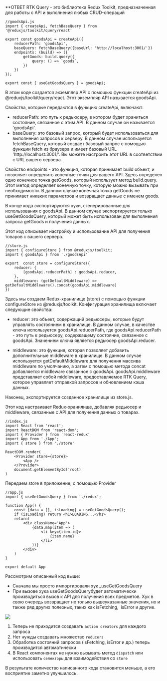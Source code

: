 **ОТВЕТ
	RTK Query - это библиотека Redux Toolkit, предназначенная для работы с API и выполнения любых CRUD-операций

```JSX
//goodsApi.js
import { createApi, fetchBaseQuery } from '@reduxjs/toolkit/query/react'

export const goodsApi = createApi({
	reducerPath: 'goodsApi',
	baseQuery: fetchBaseQuery({baseUrl: 'http://localhost:3001/'})
	endpoints: (build) => ({
		getGoods: build.query({
			query: () => `goods`,
		})
	})
});

export const { useGetGoodsQuery } = goodsApi;
```
В этом коде создается экземпляр API с помощью функции createApi из @reduxjs/toolkit/query/react. Этот экземпляр API называется goodsApi.

Свойства, которые передаются в функцию createApi, включают:

- reducerPath: это путь к редьюсеру, в котором будет храниться состояние, связанное с этим API. В данном случае он называется 'goodsApi'.
- baseQuery: это базовый запрос, который будет использоваться для выполнения запросов к серверу. В данном случае используется fetchBaseQuery, который создает базовый запрос с помощью функции fetch из браузера и имеет базовый URL 'http://localhost:3001/'. Вы можете настроить этот URL в соответствии с URL вашего сервера.

Свойство endpoints - это функция, которая принимает build объект, и позволяет определить конечные точки для вашего API. Здесь определен одно конечное точка getGoods, который использует метод build.query. Этот метод определяет конечную точку, которую можно вызывать при необходимости. В данном случае конечная точка getGoods не принимает никаких параметров и возвращает данные с именем goods.

В конце кода экспортируются хуки, сгенерированные для использования с goodsApi. В данном случае экспортируется только useGetGoodsQuery, который может быть использован для выполнения запроса getGoods и получения данных.

Этот код описывает настройку и использование API для получения товаров с вашего сервера.

```JSX
//store.js
import { configureStore } from @reduxjs/toolkit;
import { goodsApi } from './goodsApi'

export  const store = configureStore({
	reducer: {
		[goodsApi.reducerPath] : goodsApi.reducer,
	},
	middleware: (getDefaultMiddleware) => getDefaultMiddleware().concat(goodsApi.middleware)
})
```
Здесь мы создаем Redux-хранилище (store) с помощью функции configureStore из @reduxjs/toolkit. Конфигурация хранилища включает следующие свойства:

- reducer: это объект, содержащий редьюсеры, которые будут управлять состоянием в хранилище. В данном случае, в качестве ключа используется goodsApi.reducerPath, где goodsApi.reducerPath - это путь к редьюсеру, содержащему состояние, связанное с goodsApi. Значением ключа является редьюсер goodsApi.reducer.

- middleware: это функция, которая позволяет добавить дополнительные middleware в хранилище. В данном случае используется getDefaultMiddleware для получения массива middleware по умолчанию, а затем с помощью метода concat добавляется middleware связанное с goodsApi. goodsApi.middleware представляет собой middleware, предоставляемое RTK Query, которое управляет отправкой запросов и обновлением кэша данных.

Наконец, экспортируется созданное хранилище из store.js.

Этот код настраивает Redux-хранилище, добавляя редьюсер и middleware, связанные с API для получения данных о товарах.

```JSX
//index.js
import React from 'react';
import ReactDOM from 'react-dom';
import { Provider } from 'react-redux'
import App from './App';
import { store } from './store'

ReactDOM.render(
	<Provider store={store}>
		<App />
	</Provider>
	document.getElementById('root)
)
```
Передаем store в приложение, с помощью Provider

```JSX
//app.js
import { useGetGoodsQuery } from './redux';

function App() {
	const {data = [], isLoading} = useGetGoodsQuery();
	if (isLoading) return <h1>LOADING...</h1>
	return(
		<div className='App'>
			{data.map(item => (
				<li key={item.id}>
					{item.name}
				</li>
			))}
		</div>
	)
}

export default App
```

Рассмотрим описанный код выше: 
- Сначала мы просто импортировали хук _useGetGoodsQuery
- При вызове хука useGetGoodsQueryбудет автоматически производиться вызов к API для получения всех предметов. Хук в свою очередь возвращает не только вышеуказанные значения, но и также ряд других полезных, таких как isFetching,  isError и другие. 

![](https://habrastorage.org/r/w1560/getpro/habr/upload_files/682/e4c/1cc/682e4c1cc3c01fc1fbe1421ec8a96405.png)

1. Теперь не приходится создавать `action creators` для каждого запроса 
2. Нет нужды создавать множество `reducers` 
3. Обработка состояний запросов (isFetching, isError и др.) теперь производится автоматически 
4. В React компонентах не нужно вызывать метод `dispatch` или использовать `селекторы` для взаимодействия со `store`  

В результате количество написанного кода становится меньше, а его восприятие заметно улучшилось.